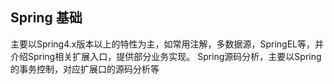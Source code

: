 

## Spring 基础

主要以Spring4.x版本以上的特性为主，如常用注解，多数据源，SpringEL等，并介绍Spring相关扩展入口，提供部分业务实现。
Spring源码分析，主要以Spring的事务控制，对应扩展口的源码分析等
